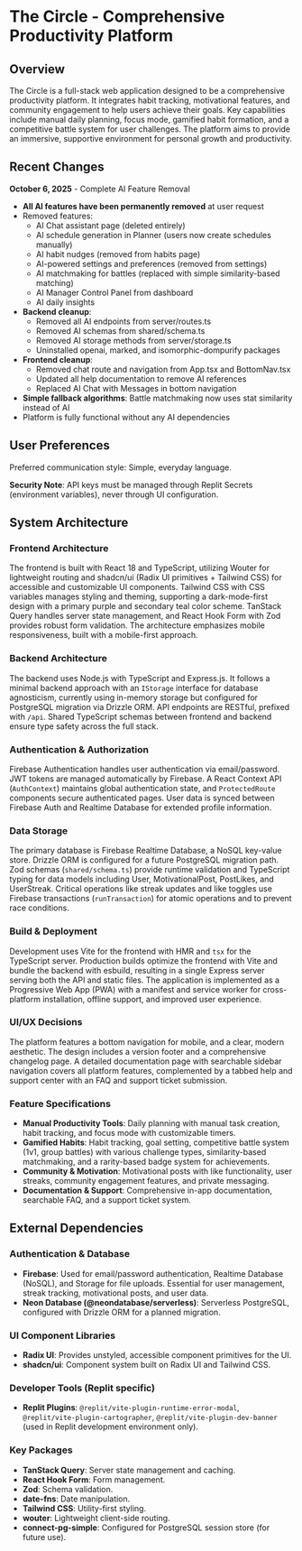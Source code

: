 # The Circle - Comprehensive Productivity Platform

## Overview

The Circle is a full-stack web application designed to be a comprehensive productivity platform. It integrates habit tracking, motivational features, and community engagement to help users achieve their goals. Key capabilities include manual daily planning, focus mode, gamified habit formation, and a competitive battle system for user challenges. The platform aims to provide an immersive, supportive environment for personal growth and productivity.

## Recent Changes

**October 6, 2025** - Complete AI Feature Removal
- **All AI features have been permanently removed** at user request
- Removed features:
  - AI Chat assistant page (deleted entirely)
  - AI schedule generation in Planner (users now create schedules manually)
  - AI habit nudges (removed from habits page)
  - AI-powered settings and preferences (removed from settings)
  - AI matchmaking for battles (replaced with simple similarity-based matching)
  - AI Manager Control Panel from dashboard
  - AI daily insights
- **Backend cleanup**:
  - Removed all AI endpoints from server/routes.ts
  - Removed AI schemas from shared/schema.ts
  - Removed AI storage methods from server/storage.ts
  - Uninstalled openai, marked, and isomorphic-dompurify packages
- **Frontend cleanup**:
  - Removed chat route and navigation from App.tsx and BottomNav.tsx
  - Updated all help documentation to remove AI references
  - Replaced AI Chat with Messages in bottom navigation
- **Simple fallback algorithms**: Battle matchmaking now uses stat similarity instead of AI
- Platform is fully functional without any AI dependencies

## User Preferences

Preferred communication style: Simple, everyday language.

**Security Note**: API keys must be managed through Replit Secrets (environment variables), never through UI configuration.

## System Architecture

### Frontend Architecture

The frontend is built with React 18 and TypeScript, utilizing Wouter for lightweight routing and shadcn/ui (Radix UI primitives + Tailwind CSS) for accessible and customizable UI components. Tailwind CSS with CSS variables manages styling and theming, supporting a dark-mode-first design with a primary purple and secondary teal color scheme. TanStack Query handles server state management, and React Hook Form with Zod provides robust form validation. The architecture emphasizes mobile responsiveness, built with a mobile-first approach.

### Backend Architecture

The backend uses Node.js with TypeScript and Express.js. It follows a minimal backend approach with an `IStorage` interface for database agnosticism, currently using in-memory storage but configured for PostgreSQL migration via Drizzle ORM. API endpoints are RESTful, prefixed with `/api`. Shared TypeScript schemas between frontend and backend ensure type safety across the full stack.

### Authentication & Authorization

Firebase Authentication handles user authentication via email/password. JWT tokens are managed automatically by Firebase. A React Context API (`AuthContext`) maintains global authentication state, and `ProtectedRoute` components secure authenticated pages. User data is synced between Firebase Auth and Realtime Database for extended profile information.

### Data Storage

The primary database is Firebase Realtime Database, a NoSQL key-value store. Drizzle ORM is configured for a future PostgreSQL migration path. Zod schemas (`shared/schema.ts`) provide runtime validation and TypeScript typing for data models including User, MotivationalPost, PostLikes, and UserStreak. Critical operations like streak updates and like toggles use Firebase transactions (`runTransaction`) for atomic operations and to prevent race conditions.

### Build & Deployment

Development uses Vite for the frontend with HMR and `tsx` for the TypeScript server. Production builds optimize the frontend with Vite and bundle the backend with esbuild, resulting in a single Express server serving both the API and static files. The application is implemented as a Progressive Web App (PWA) with a manifest and service worker for cross-platform installation, offline support, and improved user experience.

### UI/UX Decisions

The platform features a bottom navigation for mobile, and a clear, modern aesthetic. The design includes a version footer and a comprehensive changelog page. A detailed documentation page with searchable sidebar navigation covers all platform features, complemented by a tabbed help and support center with an FAQ and support ticket submission.

### Feature Specifications

- **Manual Productivity Tools**: Daily planning with manual task creation, habit tracking, and focus mode with customizable timers.
- **Gamified Habits**: Habit tracking, goal setting, competitive battle system (1v1, group battles) with various challenge types, similarity-based matchmaking, and a rarity-based badge system for achievements.
- **Community & Motivation**: Motivational posts with like functionality, user streaks, community engagement features, and private messaging.
- **Documentation & Support**: Comprehensive in-app documentation, searchable FAQ, and a support ticket system.

## External Dependencies

### Authentication & Database
- **Firebase**: Used for email/password authentication, Realtime Database (NoSQL), and Storage for file uploads. Essential for user management, streak tracking, motivational posts, and user data.
- **Neon Database (@neondatabase/serverless)**: Serverless PostgreSQL, configured with Drizzle ORM for a planned migration.

### UI Component Libraries
- **Radix UI**: Provides unstyled, accessible component primitives for the UI.
- **shadcn/ui**: Component system built on Radix UI and Tailwind CSS.

### Developer Tools (Replit specific)
- **Replit Plugins**: `@replit/vite-plugin-runtime-error-modal`, `@replit/vite-plugin-cartographer`, `@replit/vite-plugin-dev-banner` (used in Replit development environment only).

### Key Packages
- **TanStack Query**: Server state management and caching.
- **React Hook Form**: Form management.
- **Zod**: Schema validation.
- **date-fns**: Date manipulation.
- **Tailwind CSS**: Utility-first styling.
- **wouter**: Lightweight client-side routing.
- **connect-pg-simple**: Configured for PostgreSQL session store (for future use).
